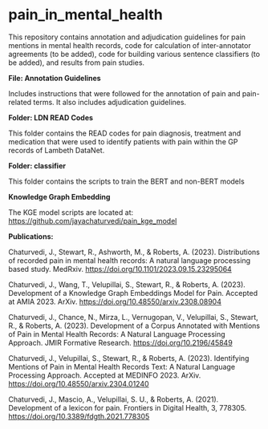 # pain_in_mental_health

This repository contains annotation and adjudication guidelines for pain mentions in mental health records, code for calculation of inter-annotator agreements (to be added), code for building various sentence classifiers (to be added), and results from pain studies.

**File: Annotation Guidelines**

Includes instructions that were followed for the annotation of pain and pain-related terms. 
It also includes adjudication guidelines.

**Folder: LDN READ Codes**

This folder contains the READ codes for pain diagnosis, treatment and medication that were used to identify patients with pain within the GP records of Lambeth DataNet.

**Folder: classifier**

This folder contains the scripts to train the BERT and non-BERT models

**Knowledge Graph Embedding**

The KGE model scripts are located at: https://github.com/jayachaturvedi/pain_kge_model

**Publications:**

Chaturvedi, J., Stewart, R., Ashworth, M., & Roberts, A. (2023). Distributions of recorded pain in mental health records: A natural language processing based study. MedRxiv. https://doi.org/10.1101/2023.09.15.23295064

Chaturvedi, J., Wang, T., Velupillai, S., Stewart, R., & Roberts, A. (2023). Development of a Knowledge Graph Embeddings Model for Pain. Accepted at AMIA 2023. ArXiv. https://doi.org/10.48550/arxiv.2308.08904

Chaturvedi, J., Chance, N., Mirza, L., Vernugopan, V., Velupillai, S., Stewart, R., & Roberts, A. (2023). Development of a Corpus Annotated with Mentions of Pain in Mental Health Records: A Natural Language Processing Approach. JMIR Formative Research. https://doi.org/10.2196/45849

Chaturvedi, J., Velupillai, S., Stewart, R., & Roberts, A. (2023). Identifying Mentions of Pain in Mental Health Records Text: A Natural Language Processing Approach. Accepted at MEDINFO 2023. ArXiv. https://doi.org/10.48550/arxiv.2304.01240

Chaturvedi, J., Mascio, A., Velupillai, S. U., & Roberts, A. (2021). Development of a lexicon for pain. Frontiers in Digital Health, 3, 778305. https://doi.org/10.3389/fdgth.2021.778305



